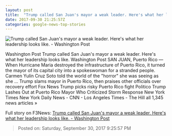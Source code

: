 ```yaml
---
layout: post
title:  "Trump called San Juan's mayor a weak leader. Here's what her leadership looks like. - Washington Post"
date: 2017-09-30 21:25:57Z
categories: google-news-top-stories
---
```


![Trump called San Juan's mayor a weak leader. Here's what her leadership looks like. - Washington Post](https://www.washingtonpost.com/resizer/FTjjxiuRcY_YfEJ4mZtd4S20wn0=/1484x0/https://arc-anglerfish-washpost-prod-washpost.s3.amazonaws.com/public/RTGRXNM36YYMDOB2HIC4SGGDZE.jpg)

Washington Post Trump called San Juan's mayor a weak leader. Here's what her leadership looks like. Washington Post SAN JUAN, Puerto Rico — When Hurricane Maria destroyed the infrastructure of Puerto Rico, it turned the mayor of its capital city into a spokeswoman for a stranded people. Carmen Yulín Cruz Soto told the world of the "horror" she was seeing as she ... Trump slams mayor in Puerto Rico, then praises other officials over recovery effort Fox News Trump picks risky Puerto Rico fight Politico Trump Lashes Out at Puerto Rico Mayor Who Criticized Storm Response New York Times New York Daily News - CNN - Los Angeles Times - The Hill all 1,345 news articles »


Full story on F3News: [Trump called San Juan's mayor a weak leader. Here's what her leadership looks like. - Washington Post](http://www.f3nws.com/n/ZRvYMB)

> Posted on: Saturday, September 30, 2017 9:25:57 PM
